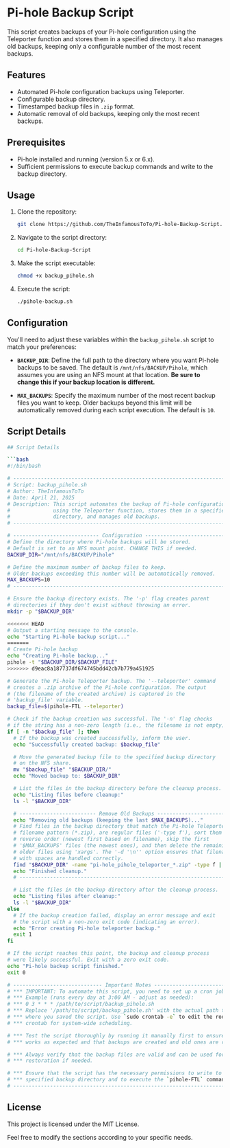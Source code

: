 # Pi-hole Backup Script

This script creates backups of your Pi-hole configuration using the Teleporter function and stores them in a specified directory. It also manages old backups, keeping only a configurable number of the most recent backups.

## Features
- Automated Pi-hole configuration backups using Teleporter.
- Configurable backup directory.
- Timestamped backup files in `.zip` format.
- Automatic removal of old backups, keeping only the most recent backups.

## Prerequisites
- Pi-hole installed and running (version 5.x or 6.x).
- Sufficient permissions to execute backup commands and write to the backup directory.

## Usage
1. Clone the repository:
   ```sh
   git clone https://github.com/TheInfamousToTo/Pi-hole-Backup-Script.git
   ```
2. Navigate to the script directory:
   ```sh
   cd Pi-hole-Backup-Script
   ```
3. Make the script executable:
   ```sh
   chmod +x backup_pihole.sh
   ```
4. Execute the script:
   ```sh
   ./pihole-backup.sh
   ```

## Configuration

You'll need to adjust these variables within the `backup_pihole.sh` script to match your preferences:

- **`BACKUP_DIR`**: Define the full path to the directory where you want Pi-hole backups to be saved. The default is `/mnt/nfs/BACKUP/Pihole`, which assumes you are using an NFS mount at that location. **Be sure to change this if your backup location is different.**

- **`MAX_BACKUPS`**: Specify the maximum number of the most recent backup files you want to keep. Older backups beyond this limit will be automatically removed during each script execution. The default is `10`.

## Script Details
```bash
## Script Details

```bash
#!/bin/bash

# ------------------------------------------------------------------------------
# Script: backup_pihole.sh
# Author: TheInfamousToTo
# Date: April 21, 2025
# Description: This script automates the backup of Pi-hole configurations
#              using the Teleporter function, stores them in a specified
#              directory, and manages old backups.
# ------------------------------------------------------------------------------

# ---------------------------- Configuration ---------------------------------
# Define the directory where Pi-hole backups will be stored.
# Default is set to an NFS mount point. CHANGE THIS if needed.
BACKUP_DIR="/mnt/nfs/BACKUP/Pihole"

# Define the maximum number of backup files to keep.
# Older backups exceeding this number will be automatically removed.
MAX_BACKUPS=10
# ------------------------------------------------------------------------------

# Ensure the backup directory exists. The '-p' flag creates parent
# directories if they don't exist without throwing an error.
mkdir -p "$BACKUP_DIR"

<<<<<<< HEAD
# Output a starting message to the console.
echo "Starting Pi-hole backup script..."
=======
# Create Pi-hole backup
echo "Creating Pi-hole backup..."
pihole -t "$BACKUP_DIR/$BACKUP_FILE"
>>>>>>> d9eac8a187737df674745bdd42cb7b779a451925

# Generate the Pi-hole Teleporter backup. The '--teleporter' command
# creates a .zip archive of the Pi-hole configuration. The output
# (the filename of the created archive) is captured in the
# 'backup_file' variable.
backup_file=$(pihole-FTL --teleporter)

# Check if the backup creation was successful. The '-n' flag checks
# if the string has a non-zero length (i.e., the filename is not empty).
if [ -n "$backup_file" ]; then
  # If the backup was created successfully, inform the user.
  echo "Successfully created backup: $backup_file"

  # Move the generated backup file to the specified backup directory
  # on the NFS share.
  mv "$backup_file" "$BACKUP_DIR/"
  echo "Moved backup to: $BACKUP_DIR"

  # List the files in the backup directory before the cleanup process.
  echo "Listing files before cleanup:"
  ls -l "$BACKUP_DIR"

  # ------------------------- Remove Old Backups -----------------------------
  echo "Removing old backups (keeping the last $MAX_BACKUPS)..."
  # Find files in the backup directory that match the Pi-hole Teleporter
  # filename pattern (*.zip), are regular files ('-type f'), sort them in
  # reverse order (newest first based on filename), skip the first
  # '$MAX_BACKUPS' files (the newest ones), and then delete the remaining
  # older files using 'xargs'. The '-d '\n'' option ensures that filenames
  # with spaces are handled correctly.
  find "$BACKUP_DIR" -name "pi-hole_pihole_teleporter_*.zip" -type f | sort -r | tail -n +$((MAX_BACKUPS + 1)) | xargs -d '\n' rm -f
  echo "Finished cleanup."
  # --------------------------------------------------------------------------

  # List the files in the backup directory after the cleanup process.
  echo "Listing files after cleanup:"
  ls -l "$BACKUP_DIR"
else
  # If the backup creation failed, display an error message and exit
  # the script with a non-zero exit code (indicating an error).
  echo "Error creating Pi-hole teleporter backup."
  exit 1
fi

# If the script reaches this point, the backup and cleanup process
# were likely successful. Exit with a zero exit code.
echo "Pi-hole backup script finished."
exit 0

# ----------------------------- Important Notes -----------------------------
# *** IMPORTANT: To automate this script, you need to set up a cron job.
# *** Example (runs every day at 3:00 AM - adjust as needed):
# *** 0 3 * * * /path/to/script/backup_pihole.sh
# *** Replace '/path/to/script/backup_pihole.sh' with the actual path to
# *** where you saved the script. Use `sudo crontab -e` to edit the root
# *** crontab for system-wide scheduling.

# *** Test the script thoroughly by running it manually first to ensure it
# *** works as expected and that backups are created and old ones are removed.

# *** Always verify that the backup files are valid and can be used for
# *** restoration if needed.

# *** Ensure that the script has the necessary permissions to write to the
# *** specified backup directory and to execute the `pihole-FTL` command.
# --------------------------------------------------------------------------
```

## License
This project is licensed under the MIT License.

Feel free to modify the sections according to your specific needs.
